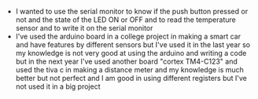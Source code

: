 - I wanted to use the serial monitor to know if the push button pressed or not and the state of the LED ON or OFF and to read the temperature sensor and to write it on the serial monitor
- I've used the arduino board in a college project in making a smart car and have features by different sensors but I've used it in the last year so my knowledge is not very good at using the arduino and writing a code but in the next year I've used another board "cortex TM4-C123" and used the tiva c in making a distance meter and my knowledge is much better but not perfect and I am good in using different registers but I've not used it in a big project 
